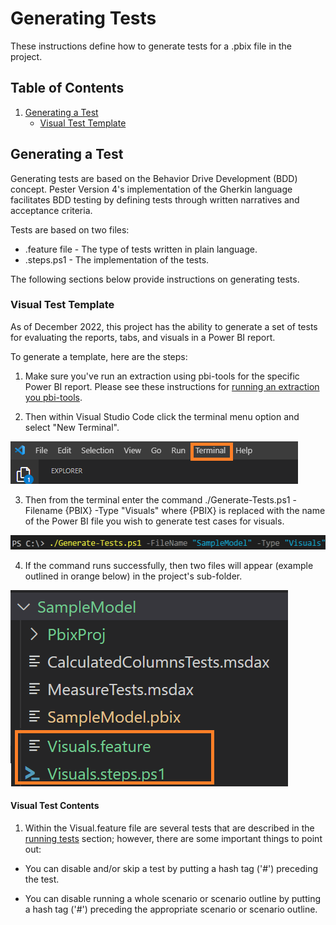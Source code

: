 # Generating Tests
These instructions define how to generate tests for a .pbix file in the project.

## Table of Contents

1. [Generating a Test](#generating-a-test)
    - [Visual Test Template](#visual-tests)


## Generating a Test

Generating tests are based on the Behavior Drive Development (BDD) concept. Pester Version 4's implementation of the Gherkin language
facilitates BDD testing by defining tests through written narratives and acceptance criteria.

Tests are based on two files:
- .feature file - The type of tests written in plain language.
- .steps.ps1 - The implementation of the tests.

The following sections below provide instructions on generating tests.

### Visual Test Template

As of December 2022, this project has the ability to generate a set of tests for evaluating the reports, tabs, and visuals in a Power BI report.

To generate a template, here are the steps:

1. Make sure you've run an extraction using pbi-tools for the specific Power BI report.  Please see these instructions for <a href="" target="_blank">running an extraction you pbi-tools</a>.

2. Then within Visual Studio Code click the terminal menu option and select "New Terminal".

![Terminal](./images/part22-terminal.png)

3. Then from the terminal enter the command ./Generate-Tests.ps1 -Filename {PBIX} -Type "Visuals" where {PBIX} is replaced with the name of the Power BI file you wish to generate test cases for visuals.

![Run Generate Tests](./images/part25-generate-tests.png)

4. If the command runs successfully, then two files will appear (example outlined in orange below) in the project's sub-folder.

![Visual Test Files](./images/part25-generated-visual-tests.png)

#### Visual Test Contents

1. Within the Visual.feature file are several tests that are described in the <a href="./run-tests.md#visual-tests-for-reports" target="_blank">running tests</a> section; however, there are some important things to point out:

- You can disable and/or skip a test by putting a hash tag ('#') preceding the test.

- You can disable running a whole scenario or scenario outline by putting a hash tag ('#') preceding the appropriate scenario or scenario outline.